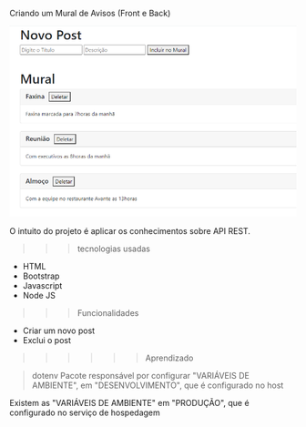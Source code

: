 Criando um Mural de Avisos (Front e Back)

![mural](mural.png)

O intuito do projeto é aplicar os conhecimentos sobre API REST. 

>>> tecnologias usadas

- HTML
- Bootstrap
- Javascript
- Node JS

>>> Funcionalidades
- Criar um novo post
- Exclui o post


>>>>>>Aprendizado

> dotenv
Pacote responsável por configurar "VARIÁVEIS DE AMBIENTE", em "DESENVOLVIMENTO", que é configurado no host

Existem as "VARIÁVEIS DE AMBIENTE" em "PRODUÇÃO", que é configurado no serviço de hospedagem